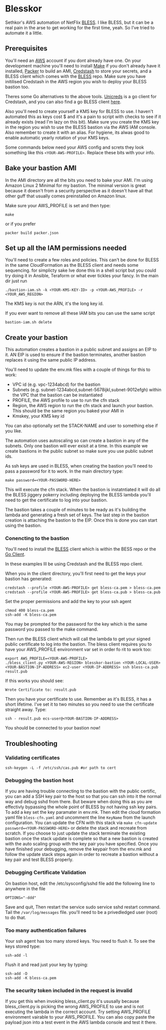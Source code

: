 # Blesskor
Sethkor's AWS automation of NetFlix [BLESS](https://github.com/Netflix/bless).
I like BLESS, but it can be a real pain in the arse to get working for the first time, yeah.  So I've tried to automate it a little.

## Prerequisites
You'll need an [AWS](https://aws.amazon.com/) account if you dont already have one.
On your development machine you'll need to install [Make](https://www.gnu.org/software/make/) if you don't already have it installed, [Packer](https://www.packer.io/) to build an AMI, [Credstash](https://github.com/fugue/Credstash) to store your secrets, and a BLESS client which comes with the [BLESS](https://github.com/Netflix/bless) repo.  Make sure you have initilised Credstash in the AWS region you wish to deploy your BLESS bastion too.

Theres some Go alternatives to the above tools.  [Unicreds](https://github.com/Versent/unicreds) is a go client for Credstash, and you can also find a go BLESS client [here](https://github.com/Versent/bless).

Also you'll need to create yourself a KMS key for BLESS to use.  I haven't automated this as keys cost $ and it's a pain to script with checks to see if it already exists (read I'm lazy on this bit).  Make sure you create the KMS key in the region you wish to use the BLESS bastion via the AWS IAM console.  Also remember to create it with an alias.  For hygiene, its alwas good to enable automatic yearly rotation of your KMS keys.

Some commands below need your AWS config and screts they look something like this ```<YOUR-AWS-PROFILE>```.  Replace these bits with your info.


## Bake your bastion AMI
In the AMI directory are all the bits you need to bake your AMI.  I'm using Amazon Linux 2 Minimal for my bastion.  The minimal version is great because it doesn't from a security perspective as it doesn't have all that other guff that usually comes preinstalled on Amazon linux.

Make sure your AWS_PROFILE is set and then type:

```
make
```

or if you prefer

```
packer build packer.json 
```

## Set up all the IAM permissions needed
You'll need to create a few roles and policies.  This can't be done for BLESS in the same CloudFormation as the BLESS client and needs some sequencing.  for simplicty sake Ive done this in a shell script but you could try doing it in Ansible, Teraform or what ever tickles your fancy.  In the main dir just run

```
./bastion-iam.sh -k <YOUR-KMS-KEY-ID> -p <YOUR-AWS_PROFILE> -r <YOUR_AWS_REGION>
```
The KMS key is not the ARN, it's the long key id.

If you ever want to remove all these IAM bits you can use the same script

```
bastion-iam.sh delete
```

## Create your bastion
This automation creates a bastion in a public subnet and assigns an EIP to it.  AN EIP is used to ensure if the bastion terminates, another bastion replaces it using the same public IP address.

You'll need to update the env.mk files with a couple of things for this to work:

* VPC id (e.g. vpc-1234abcd) for the bastion
* Subnets (e.g. subnet-1234abcd,subnet-5678ijkl,subnet-9012efgh) within the VPC that the bastion can be instantiated
* PROFILE, the AWS profile to use to run the cfn stack
* Region, the AWS region to run the cfn stack and launch your bastion.  This should be the same region you baked your AMI in
* Kmskey, your KMS key id

You can also optionally set the STACK-NAME and user to something else if you like.

The automation uses autoscaling so can create a bastion in any of the subnets.  Only one bastion will ever exisit at a time.  In this example we create bastions in the public subnet so make sure you use public subnet ids.


As ssh keys are used in BLESS, when creating the bastion you'll need to pass a password for it to work.  In the main directory type:

```
make password=<YOUR-PASSWORD-HERE>
```

This will execute the cfn stack.
When the bastion is instatntiated it will do all the BLESS jiggery pokerry including deploying the BLESS lambda you'll need to get the certificate to log into your bastion.

The bastion takes a couple of minutes to be ready as it's building the lambda and generating a fresh set of keys.  The last step in the bastion creation is attaching the bastion to the EIP.  Once this is done you can start using the bastion.

### Conencting to the bastion
You'll need to install the [BLESS](https://github.com/Netflix/bless) client which is within the BESS repo or the [Go Client](https://github.com/Versent/bless).

In these examples Ill be using Credstash and the BLESS repo client.

When you in the client directory, you'll first need to get the keys your bastion has generated:

```
credstash --profile <YOUR-AWS-PROFILE> get bless-ca.pem > bless-ca.pem
credstash --profile <YOUR-AWS-PROFILE> get bless-ca.pub > bless-ca.pub
```
Set the proper permissions and add the key to your ssh agent

```
chmod 400 bless-ca.pem
ssh-add -K bless-ca.pem
```

You may be prompted for the password for the key which is the same password you passed to the make command.

Then run the BLESS client which will call the lambda to get your signed public certificate to log into the bastion.  The bless client requires you to have your AWS_PROFILE environment var set in order fo rit to work too:

```
export AWS_PROFILE=<YOUR-AWS-PROFILE>
./bless_client.py <YOUR-AWS-REGION> blesskor-bastion <YOUR-LOCAL-USER> <YOUR-BASTION-IP-ADDRESS> ec2-user <YOUR-IP-ADDRESS> ssh bless-ca.pub result.pub
```

If this works you should see:
```
Wrote Certificate to: result.pub
```

Then you have your certificate to use.  Remember as it's BLESS, it has a short lifetime.  I've set it to two minutes so you need to use the certificate straight away.  Type:

```
ssh - result.pub ecs-user@<YOUR-BASTION-IP-ADDRESS>
```

You should be connected to your bastion now!

## Troubleshooting

### Validating certificates

```
ssh-keygen -L -f /etc/ssh/cas.pub #or path to cert
```

### Debugging the bastion host
If you are having trouble connecting to the bastion with the public certific, you can add a SSH key pair to the host so that you can ssh into it the normal way and debug sshd from there.  But beware when doing this as you are effectivly bypassing the whole point of BLESS by not having ssh key pairs.  To add a key set the key paramater in env.mk.  Then edit the cloud formation yaml file ```bless-cfn.yaml``` and uncomment the line `KeyName` from the launch configuration.  You can update the CFN with this stack via ```make cfn-update password=<YOUR-PASSWORD-HERE>``` or delete the stack and recreate from scratch.  If you choose to just update the stack terminate the existing bastion once the stack update is complete so that a new bastion is created with the auto scaling group with the key pair you have specified.  Once you have finished your debugging, remove the keypair from the env.mk and follow the update stack steps again in order to recreate a bastion without a key pair and test BLESS properly.

### Debugging Certificate Validation
On bastion host, edit the /etc/sysconfig/sshd file  add the following line to anywhere in the file

```
OPTIONS="-ddd"
```

Save and quit, Then restart the service sudo service sshd restart command.  Tail the ```/var/log/messages``` file.  you'll need to be a privedledged user (root) to do that.

### Too many authentication failures
Your ssh agent has too many stored keys.  You need to flush it.  To see the keys stored type:

```
ssh-add -l
```

Flush it and read just your key by typing:

```
ssh-add -D
ssh-add -K bless-ca.pem
```

### The security token included in the request is invalid
If you get this when invoking bless_client.py it's ususally because bless_client.py is picking the wrong AWS\_PROFILE to use and is not executing the lambda in the correct account.  Try setting AWS\_PROFILE environment vairable to your AWS\_PROFILE.  You can also copy paste the payload json into a test event in the AWS lambda console and test it there.

